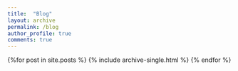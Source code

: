 ```yaml
---
title:  "Blog"
layout: archive
permalink: /blog
author_profile: true
comments: true
---
```

{%for post in site.posts %}
    {% include archive-single.html %}
{% endfor %}
